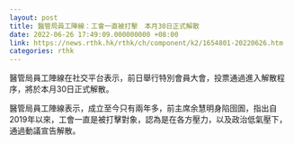```yaml
---
layout: post
title: 醫管局員工陣線：工會一直被打擊　本月30日正式解散
date: 2022-06-26 17:49:09.000000000 +08:00
link: https://news.rthk.hk/rthk/ch/component/k2/1654801-20220626.htm
categories: rthk
---
```


醫管局員工陣線在社交平台表示，前日舉行特別會員大會，投票通過進入解散程序，將於本月30日正式解散。

醫管局員工陣線表示，成立至今只有兩年多，前主席余慧明身陷囹圄，指出自2019年以來，工會一直是被打擊對象，認為是在各方壓力，以及政治低氣壓下，通過動議宣告解散。
